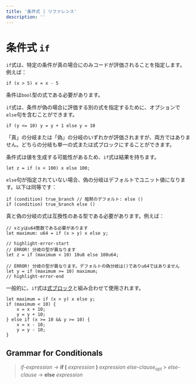 ```yaml
---
title: '条件式 | リファレンス'
description: ''
---
```


# 条件式 `if`

`if`式は、特定の条件が真の場合にのみコードが評価されることを指定します。
例えば：

```move
if (x > 5) x = x - 5
```

条件は`bool`型の式である必要があります。

`if`式は、条件が偽の場合に評価する別の式を指定するために、オプションで`else`句を含むことができます。

```move
if (y <= 10) y = y + 1 else y = 10
```

「真」の分岐または「偽」の分岐のいずれかが評価されますが、両方ではありません。どちらの分岐も単一の式または式ブロックにすることができます。

条件式は値を生成する可能性があるため、`if`式は結果を持ちます。

```move
let z = if (x < 100) x else 100;
```

`else`句が指定されていない場合、偽の分岐はデフォルトでユニット値になります。以下は同等です：

```move
if (condition) true_branch // 暗黙のデフォルト: else ()
if (condition) true_branch else ()
```

真と偽の分岐の式は互換性のある型である必要があります。例えば：

```move
// xとyはu64整数である必要があります
let maximum: u64 = if (x > y) x else y;

// highlight-error-start
// ERROR! 分岐の型が異なります
let z = if (maximum < 10) 10u8 else 100u64;

// ERROR! 分岐の型が異なります。デフォルトの偽分岐は()でありu64ではありません
let y = if (maximum >= 10) maximum;
// highlight-error-end
```

一般的に、`if`式は[式ブロック](./../variables#expression-blocks)と組み合わせて使用されます。

```move
let maximum = if (x > y) x else y;
if (maximum < 10) {
    x = x + 10;
    y = y + 10;
} else if (x >= 10 && y >= 10) {
    x = x - 10;
    y = y - 10;
}
```

## Grammar for Conditionals

> _if-expression_ → **if (** _expression_ **)** _expression_ _else-clause_<sub>_opt_</sub> >
> _else-clause_ → **else** _expression_
